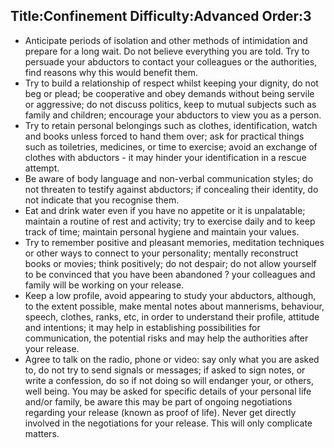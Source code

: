 Title:Confinement
Difficulty:Advanced
Order:3
---
<p><ul><li>Anticipate periods of isolation and other methods of intimidation and prepare for a long wait. Do not believe everything you are told. Try to persuade your abductors to contact your colleagues or the authorities, find reasons why this would benefit them.</li><li>Try to build a relationship of respect whilst keeping your dignity, do not beg or plead; be cooperative and obey demands without being servile or aggressive; do not discuss politics, keep to mutual subjects such as family and children; encourage your abductors to view you as a person.</li><li>Try to retain personal belongings such as clothes, identification, watch and books unless forced to hand them over; ask for practical things such as toiletries, medicines, or time to exercise; avoid an exchange of clothes with abductors - it may hinder your identification in a rescue attempt.</li><li>Be aware of body language and non-verbal communication styles; do not threaten to testify against abductors; if concealing their identity, do not indicate that you recognise them.</li><li>Eat and drink water even if you have no appetite or it is unpalatable; maintain a routine of rest and activity; try to exercise daily and to keep track of time; maintain personal hygiene and maintain your values.</li><li>Try to remember positive and pleasant memories, meditation techniques or other ways to connect to your personality; mentally reconstruct books or movies; think positively; do not despair; do not allow yourself to be convinced that you have been abandoned ? your colleagues and family will be working on your release.</li><li>Keep a low profile, avoid appearing to study your abductors, although, to the extent possible, make mental notes about mannerisms, behaviour, speech, clothes, ranks, etc, in order to understand their profile, attitude and intentions; it may help in establishing possibilities for communication, the potential risks and may help the authorities after your release.</li><li>Agree to talk on the radio, phone or video: say only what you are asked to, do not try to send signals or messages; if asked to sign notes, or write a confession, do so if not doing so will endanger your, or others, well being. You may be asked for specific details of your personal life and/or family, be aware this may be part of ongoing negotiations regarding your release (known as proof of life). Never get directly involved in the negotiations for your release. This will only complicate matters.</li></ul></p>